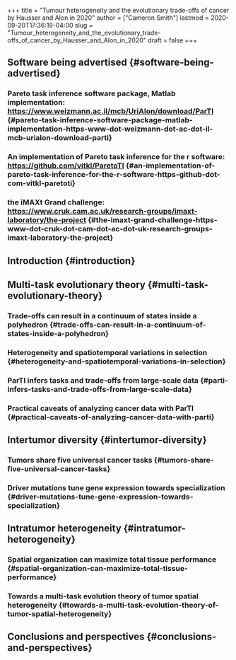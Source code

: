 +++
title = "Tumour heterogeneity and the evolutionary trade-offs of cancer by Hausser and Alon in 2020"
author = ["Cameron Smith"]
lastmod = 2020-09-20T17:36:19-04:00
slug = "Tumour_heterogeneity_and_the_evolutionary_trade-offs_of_cancer_by_Hausser_and_Alon_in_2020"
draft = false
+++

## Software being advertised {#software-being-advertised}


### Pareto task inference software package, Matlab implementation: <https://www.weizmann.ac.il/mcb/UriAlon/download/ParTI> {#pareto-task-inference-software-package-matlab-implementation-https-www-dot-weizmann-dot-ac-dot-il-mcb-urialon-download-parti}


### An implementation of Pareto task inference for the r software: <https://github.com/vitkl/ParetoTI> {#an-implementation-of-pareto-task-inference-for-the-r-software-https-github-dot-com-vitkl-paretoti}


### the iMAXt Grand challenge: <https://www.cruk.cam.ac.uk/research-groups/imaxt-laboratory/the-project> {#the-imaxt-grand-challenge-https-www-dot-cruk-dot-cam-dot-ac-dot-uk-research-groups-imaxt-laboratory-the-project}


## Introduction {#introduction}


## Multi-task evolutionary theory {#multi-task-evolutionary-theory}


### Trade-offs can result in a continuum of states inside a polyhedron {#trade-offs-can-result-in-a-continuum-of-states-inside-a-polyhedron}


### Heterogeneity and spatiotemporal variations in selection {#heterogeneity-and-spatiotemporal-variations-in-selection}


### ParTI infers tasks and trade-offs from large-scale data {#parti-infers-tasks-and-trade-offs-from-large-scale-data}


### Practical caveats of analyzing cancer data with ParTI {#practical-caveats-of-analyzing-cancer-data-with-parti}


## Intertumor diversity {#intertumor-diversity}


### Tumors share five universal cancer tasks {#tumors-share-five-universal-cancer-tasks}


### Driver mutations tune gene expression towards specialization {#driver-mutations-tune-gene-expression-towards-specialization}


## Intratumor heterogeneity {#intratumor-heterogeneity}


### Spatial organization can maximize total tissue performance {#spatial-organization-can-maximize-total-tissue-performance}


### Towards a multi-task evolution theory of tumor spatial heterogeneity {#towards-a-multi-task-evolution-theory-of-tumor-spatial-heterogeneity}


## Conclusions and perspectives {#conclusions-and-perspectives}
